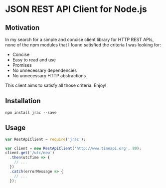 # JSON REST API Client for Node.js

## Motivation
In my search for a simple and concise client library for HTTP REST APIs, none of the npm modules that I found satisfied the criteria I was looking for:
- Concise
- Easy to read and use
- Promises
- No unnecessary dependencies
- No unnecessary HTTP abstractions

This client aims to satisfy all those criteria. Enjoy!

## Installation
```
npm install jrac --save
```
## Usage
```javascript
var RestApiClient = require('jrac');

var client = new RestApiClient('http://www.timeapi.org', 80);
client.get('/utc/now')
  .then(utcTime => {
    // ...
  })
  .catch(errorMessage => {
    // ...
  });
  ```
